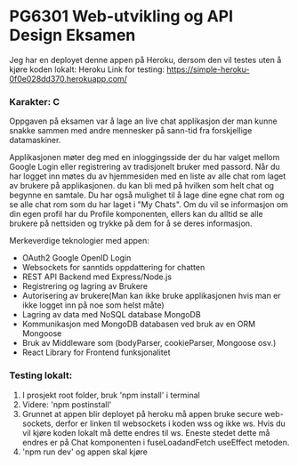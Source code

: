 # PG6301 Web-utvikling og API Design Eksamen

Jeg har en deployet denne appen på Heroku, dersom den vil testes uten å kjøre koden lokalt:
Heroku Link for testing: https://simple-heroku-0f0e028dd370.herokuapp.com/

### Karakter: C

Oppgaven på eksamen var å lage an live chat applikasjon der man kunne snakke sammen med andre mennesker på sann-tid fra forskjellige datamaskiner.

Applikasjonen møter deg med en inloggingsside der du har valget mellom Google Login eller registrering av tradisjonelt bruker med passord. Når du har logget inn møtes du av hjemmesiden med en liste av alle chat rom laget av brukere på applikasjonen. du kan bli med på hvilken som helt chat og begynne en samtale. Du har også mulighet til å lage dine egne chat rom og se alle chat rom som du har laget i "My Chats". Om du vil se informasjon om din egen profil har du Profile komponenten, ellers kan du alltid se alle brukere på nettsiden og trykke på dem for å se deres informasjon.

Merkeverdige teknologier med appen:
- OAuth2 Google OpenID Login
- Websockets for sanntids oppdattering for chatten
- REST API Backend med Express/Node.js
- Registrering og lagring av Brukere
- Autorisering av brukere(Man kan ikke bruke applikasjonen hvis man er ikke logget inn på noe som helst måte)
- Lagring av data med NoSQL database MongoDB
- Kommunikasjon med MongoDB databasen ved bruk av en ORM Mongoose
- Bruk av Middleware som (bodyParser, cookieParser, Mongoose osv.)
- React Library for Frontend funksjonalitet

### Testing lokalt:

1. I prosjekt root folder, bruk 'npm install' i terminal
2. Videre: 'npm postinstall'
3. Grunnet at appen blir deployet på heroku må appen bruke secure web-sockets, derfor er linken til websockets i koden wss og ikke ws. Hvis du vil kjøre koden lokalt må dette endres til ws. Eneste stedet dette må endres er på Chat komponenten i fuseLoadandFetch useEffect metoden.
4. 'npm run dev' og appen skal kjøre
